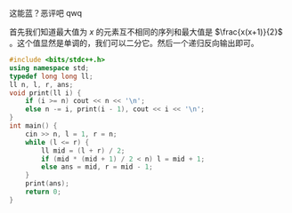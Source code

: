 这能蓝？恶评吧 qwq

首先我们知道最大值为 $x$ 的元素互不相同的序列和最大值是 $\frac{x(x+1)}{2}$ 。这个值显然是单调的，我们可以二分它。然后一个递归反向输出即可。

```cpp
#include <bits/stdc++.h>
using namespace std;
typedef long long ll;
ll n, l, r, ans;
void print(ll i) {
	if (i >= n) cout << n << '\n';
	else n -= i, print(i - 1), cout << i << '\n';
}
int main() {
	cin >> n, l = 1, r = n;
	while (l <= r) {
		ll mid = (l + r) / 2;
		if (mid * (mid + 1) / 2 < n) l = mid + 1;
		else ans = mid, r = mid - 1;
	}
	print(ans);
	return 0;
}
```
